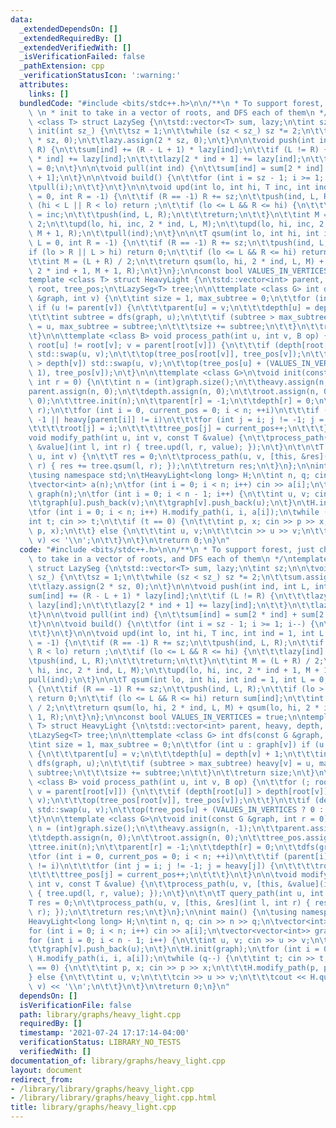 ```yaml
---
data:
  _extendedDependsOn: []
  _extendedRequiredBy: []
  _extendedVerifiedWith: []
  _isVerificationFailed: false
  _pathExtension: cpp
  _verificationStatusIcon: ':warning:'
  attributes:
    links: []
  bundledCode: "#include <bits/stdc++.h>\n\n/**\n * To support forest, just change\
    \ \n * init to take in a vector of roots, and DFS each of them\n */\ntemplate\
    \ <class T> struct LazySeg {\n\tstd::vector<T> sum, lazy;\n\tint sz;\n\n\tvoid\
    \ init(int sz_) {\n\t\tsz = 1;\n\t\twhile (sz < sz_) sz *= 2;\n\t\tsum.assign(2\
    \ * sz, 0);\n\t\tlazy.assign(2 * sz, 0);\n\t}\n\n\tvoid push(int ind, int L, int\
    \ R) {\n\t\tsum[ind] += (R - L + 1) * lazy[ind];\n\t\tif (L != R) {\n\t\t\tlazy[2\
    \ * ind] += lazy[ind];\n\t\t\tlazy[2 * ind + 1] += lazy[ind];\n\t\t}\n\t\tlazy[ind]\
    \ = 0;\n\t}\n\n\tvoid pull(int ind) {\n\t\tsum[ind] = sum[2 * ind] + sum[2 * ind\
    \ + 1];\n\t}\n\n\tvoid build() {\n\t\tfor (int i = sz - 1; i >= 1; i--) {\n\t\t\
    \tpull(i);\n\t\t}\n\t}\n\n\tvoid upd(int lo, int hi, T inc, int ind = 1, int L\
    \ = 0, int R = -1) {\n\t\tif (R == -1) R += sz;\n\t\tpush(ind, L, R);\n\t\tif\
    \ (hi < L || R < lo) return ;\n\t\tif (lo <= L && R <= hi) {\n\t\t\tlazy[ind]\
    \ = inc;\n\t\t\tpush(ind, L, R);\n\t\t\treturn;\n\t\t}\n\t\tint M = (L + R) /\
    \ 2;\n\t\tupd(lo, hi, inc, 2 * ind, L, M);\n\t\tupd(lo, hi, inc, 2 * ind + 1,\
    \ M + 1, R);\n\t\tpull(ind);\n\t}\n\n\tT qsum(int lo, int hi, int ind = 1, int\
    \ L = 0, int R = -1) {\n\t\tif (R == -1) R += sz;\n\t\tpush(ind, L, R);\n\t\t\
    if (lo > R || L > hi) return 0;\n\t\tif (lo <= L && R <= hi) return sum[ind];\n\
    \t\tint M = (L + R) / 2;\n\t\treturn qsum(lo, hi, 2 * ind, L, M) + qsum(lo, hi,\
    \ 2 * ind + 1, M + 1, R);\n\t}\n};\n\nconst bool VALUES_IN_VERTICES = true;\n\n\
    template <class T> struct HeavyLight {\n\tstd::vector<int> parent, heavy, depth,\
    \ root, tree_pos;\n\tLazySeg<T> tree;\n\n\ttemplate <class G> int dfs(const G\
    \ &graph, int v) {\n\t\tint size = 1, max_subtree = 0;\n\t\tfor (int u : graph[v])\
    \ if (u != parent[v]) {\n\t\t\tparent[u] = v;\n\t\t\tdepth[u] = depth[v] + 1;\n\
    \t\t\tint subtree = dfs(graph, u);\n\t\t\tif (subtree > max_subtree) heavy[v]\
    \ = u, max_subtree = subtree;\n\t\t\tsize += subtree;\n\t\t}\n\t\treturn size;\n\
    \t}\n\n\ttemplate <class B> void process_path(int u, int v, B op) {\n\t\tfor (;\
    \ root[u] != root[v]; v = parent[root[v]]) {\n\t\t\tif (depth[root[u]] > depth[root[v]])\
    \ std::swap(u, v);\n\t\t\top(tree_pos[root[v]], tree_pos[v]);\n\t\t}\n\t\tif (depth[u]\
    \ > depth[v]) std::swap(u, v);\n\t\top(tree_pos[u] + (VALUES_IN_VERTICES ? 0 :\
    \ 1), tree_pos[v]);\n\t}\n\n\ttemplate <class G>\n\tvoid init(const G &graph,\
    \ int r = 0) {\n\t\tint n = (int)graph.size();\n\t\theavy.assign(n, -1);\n\t\t\
    parent.assign(n, 0);\n\t\tdepth.assign(n, 0);\n\t\troot.assign(n, 0);\n\t\ttree_pos.assign(n,\
    \ 0);\n\t\ttree.init(n);\n\t\tparent[r] = -1;\n\t\tdepth[r] = 0;\n\t\tdfs(graph,\
    \ r);\n\t\tfor (int i = 0, current_pos = 0; i < n; ++i)\n\t\t\tif (parent[i] ==\
    \ -1 || heavy[parent[i]] != i)\n\t\t\tfor (int j = i; j != -1; j = heavy[j]) {\n\
    \t\t\t\troot[j] = i;\n\t\t\t\ttree_pos[j] = current_pos++;\n\t\t\t}\n\t}\n\n\t\
    void modify_path(int u, int v, const T &value) {\n\t\tprocess_path(u, v, [this,\
    \ &value](int l, int r) { tree.upd(l, r, value); });\n\t}\n\t\n\tT query_path(int\
    \ u, int v) {\n\t\tT res = 0;\n\t\tprocess_path(u, v, [this, &res](int l, int\
    \ r) { res += tree.qsum(l, r); });\n\t\treturn res;\n\t}\n};\n\nint main() {\n\
    \tusing namespace std;\n\tHeavyLight<long long> H;\n\tint n, q; cin >> n >> q;\n\
    \tvector<int> a(n);\n\tfor (int i = 0; i < n; i++) cin >> a[i];\n\tvector<vector<int>>\
    \ graph(n);\n\tfor (int i = 0; i < n - 1; i++) {\n\t\tint u, v; cin >> u >> v;\n\
    \t\tgraph[u].push_back(v);\n\t\tgraph[v].push_back(u);\n\t}\n\tH.init(graph);\n\
    \tfor (int i = 0; i < n; i++) H.modify_path(i, i, a[i]);\n\twhile (q--) {\n\t\t\
    int t; cin >> t;\n\t\tif (t == 0) {\n\t\t\tint p, x; cin >> p >> x;\n\t\t\tH.modify_path(p,\
    \ p, x);\n\t\t} else {\n\t\t\tint u, v;\n\t\t\tcin >> u >> v;\n\t\t\tcout << H.query_path(u,\
    \ v) << '\\n';\n\t\t}\n\t}\n\treturn 0;\n}\n"
  code: "#include <bits/stdc++.h>\n\n/**\n * To support forest, just change \n * init\
    \ to take in a vector of roots, and DFS each of them\n */\ntemplate <class T>\
    \ struct LazySeg {\n\tstd::vector<T> sum, lazy;\n\tint sz;\n\n\tvoid init(int\
    \ sz_) {\n\t\tsz = 1;\n\t\twhile (sz < sz_) sz *= 2;\n\t\tsum.assign(2 * sz, 0);\n\
    \t\tlazy.assign(2 * sz, 0);\n\t}\n\n\tvoid push(int ind, int L, int R) {\n\t\t\
    sum[ind] += (R - L + 1) * lazy[ind];\n\t\tif (L != R) {\n\t\t\tlazy[2 * ind] +=\
    \ lazy[ind];\n\t\t\tlazy[2 * ind + 1] += lazy[ind];\n\t\t}\n\t\tlazy[ind] = 0;\n\
    \t}\n\n\tvoid pull(int ind) {\n\t\tsum[ind] = sum[2 * ind] + sum[2 * ind + 1];\n\
    \t}\n\n\tvoid build() {\n\t\tfor (int i = sz - 1; i >= 1; i--) {\n\t\t\tpull(i);\n\
    \t\t}\n\t}\n\n\tvoid upd(int lo, int hi, T inc, int ind = 1, int L = 0, int R\
    \ = -1) {\n\t\tif (R == -1) R += sz;\n\t\tpush(ind, L, R);\n\t\tif (hi < L ||\
    \ R < lo) return ;\n\t\tif (lo <= L && R <= hi) {\n\t\t\tlazy[ind] = inc;\n\t\t\
    \tpush(ind, L, R);\n\t\t\treturn;\n\t\t}\n\t\tint M = (L + R) / 2;\n\t\tupd(lo,\
    \ hi, inc, 2 * ind, L, M);\n\t\tupd(lo, hi, inc, 2 * ind + 1, M + 1, R);\n\t\t\
    pull(ind);\n\t}\n\n\tT qsum(int lo, int hi, int ind = 1, int L = 0, int R = -1)\
    \ {\n\t\tif (R == -1) R += sz;\n\t\tpush(ind, L, R);\n\t\tif (lo > R || L > hi)\
    \ return 0;\n\t\tif (lo <= L && R <= hi) return sum[ind];\n\t\tint M = (L + R)\
    \ / 2;\n\t\treturn qsum(lo, hi, 2 * ind, L, M) + qsum(lo, hi, 2 * ind + 1, M +\
    \ 1, R);\n\t}\n};\n\nconst bool VALUES_IN_VERTICES = true;\n\ntemplate <class\
    \ T> struct HeavyLight {\n\tstd::vector<int> parent, heavy, depth, root, tree_pos;\n\
    \tLazySeg<T> tree;\n\n\ttemplate <class G> int dfs(const G &graph, int v) {\n\t\
    \tint size = 1, max_subtree = 0;\n\t\tfor (int u : graph[v]) if (u != parent[v])\
    \ {\n\t\t\tparent[u] = v;\n\t\t\tdepth[u] = depth[v] + 1;\n\t\t\tint subtree =\
    \ dfs(graph, u);\n\t\t\tif (subtree > max_subtree) heavy[v] = u, max_subtree =\
    \ subtree;\n\t\t\tsize += subtree;\n\t\t}\n\t\treturn size;\n\t}\n\n\ttemplate\
    \ <class B> void process_path(int u, int v, B op) {\n\t\tfor (; root[u] != root[v];\
    \ v = parent[root[v]]) {\n\t\t\tif (depth[root[u]] > depth[root[v]]) std::swap(u,\
    \ v);\n\t\t\top(tree_pos[root[v]], tree_pos[v]);\n\t\t}\n\t\tif (depth[u] > depth[v])\
    \ std::swap(u, v);\n\t\top(tree_pos[u] + (VALUES_IN_VERTICES ? 0 : 1), tree_pos[v]);\n\
    \t}\n\n\ttemplate <class G>\n\tvoid init(const G &graph, int r = 0) {\n\t\tint\
    \ n = (int)graph.size();\n\t\theavy.assign(n, -1);\n\t\tparent.assign(n, 0);\n\
    \t\tdepth.assign(n, 0);\n\t\troot.assign(n, 0);\n\t\ttree_pos.assign(n, 0);\n\t\
    \ttree.init(n);\n\t\tparent[r] = -1;\n\t\tdepth[r] = 0;\n\t\tdfs(graph, r);\n\t\
    \tfor (int i = 0, current_pos = 0; i < n; ++i)\n\t\t\tif (parent[i] == -1 || heavy[parent[i]]\
    \ != i)\n\t\t\tfor (int j = i; j != -1; j = heavy[j]) {\n\t\t\t\troot[j] = i;\n\
    \t\t\t\ttree_pos[j] = current_pos++;\n\t\t\t}\n\t}\n\n\tvoid modify_path(int u,\
    \ int v, const T &value) {\n\t\tprocess_path(u, v, [this, &value](int l, int r)\
    \ { tree.upd(l, r, value); });\n\t}\n\t\n\tT query_path(int u, int v) {\n\t\t\
    T res = 0;\n\t\tprocess_path(u, v, [this, &res](int l, int r) { res += tree.qsum(l,\
    \ r); });\n\t\treturn res;\n\t}\n};\n\nint main() {\n\tusing namespace std;\n\t\
    HeavyLight<long long> H;\n\tint n, q; cin >> n >> q;\n\tvector<int> a(n);\n\t\
    for (int i = 0; i < n; i++) cin >> a[i];\n\tvector<vector<int>> graph(n);\n\t\
    for (int i = 0; i < n - 1; i++) {\n\t\tint u, v; cin >> u >> v;\n\t\tgraph[u].push_back(v);\n\
    \t\tgraph[v].push_back(u);\n\t}\n\tH.init(graph);\n\tfor (int i = 0; i < n; i++)\
    \ H.modify_path(i, i, a[i]);\n\twhile (q--) {\n\t\tint t; cin >> t;\n\t\tif (t\
    \ == 0) {\n\t\t\tint p, x; cin >> p >> x;\n\t\t\tH.modify_path(p, p, x);\n\t\t\
    } else {\n\t\t\tint u, v;\n\t\t\tcin >> u >> v;\n\t\t\tcout << H.query_path(u,\
    \ v) << '\\n';\n\t\t}\n\t}\n\treturn 0;\n}\n"
  dependsOn: []
  isVerificationFile: false
  path: library/graphs/heavy_light.cpp
  requiredBy: []
  timestamp: '2021-07-24 17:17:14-04:00'
  verificationStatus: LIBRARY_NO_TESTS
  verifiedWith: []
documentation_of: library/graphs/heavy_light.cpp
layout: document
redirect_from:
- /library/library/graphs/heavy_light.cpp
- /library/library/graphs/heavy_light.cpp.html
title: library/graphs/heavy_light.cpp
---
```

